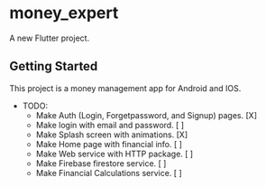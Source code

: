 # money_expert

A new Flutter project.

## Getting Started

This project is a money management app for Android and IOS.

- TODO:
  - Make Auth (Login, Forgetpassword, and Signup) pages. [X]
  - Make login with email and password. [ ]
  - Make Splash screen with animations. [X]
  - Make Home page with financial info. [ ]
  - Make Web service with HTTP package. [ ]
  - Make Firebase firestore service. [ ]
  - Make Financial Calculations service. [ ]

